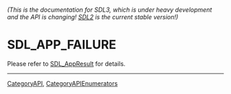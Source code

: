 ###### (This is the documentation for SDL3, which is under heavy development and the API is changing! [SDL2](https://wiki.libsdl.org/SDL2/) is the current stable version!)
# SDL_APP_FAILURE

Please refer to [SDL_AppResult](SDL_AppResult) for details.

----
[CategoryAPI](CategoryAPI), [CategoryAPIEnumerators](CategoryAPIEnumerators)

